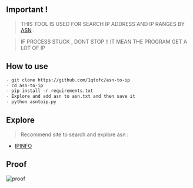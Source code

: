 ## Important !

> THIS TOOL IS USED FOR SEARCH IP ADDRESS AND IP RANGES BY [ASN](https://www.iplocation.net/asn) .

> IF PROCESS STUCK , DONT STOP !! IT MEAN THE PROGRAM GET A LOT OF IP
## How to use

```markdown
- git clone https://github.com/1qtofc/asn-to-ip
- cd asn-to-ip
- pip install -r requirements.txt
- Explore and add asn to asn.txt and then save it
- python asntoip.py
```

## Explore

> Recommend site to search and explore asn :

* [IPINFO](https://ipinfo.io/countries)

## Proof

![proof](https://user-images.githubusercontent.com/114583810/192851993-4bb1d1ce-4212-4cee-a2c1-04d7342e1611.PNG)
